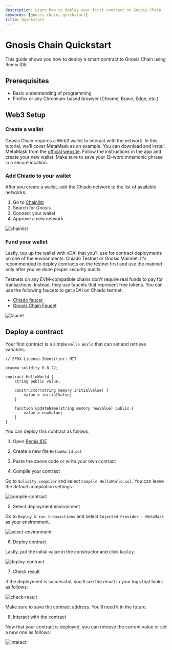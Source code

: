```yaml
--- 
description: Learn how to deploy your first contract on Gnosis Chain
keywords: [gnosis chain, quickstart]
title: Quickstart
---
```


# Gnosis Chain Quickstart

This guide shows you how to deploy a smart contract to Gnosis Chain using Remix IDE.

## Prerequisites

- Basic understanding of programming
- Firefox or any Chromium-based browser (Chrome, Brave, Edge, etc.)

## Web3 Setup

### Create a wallet

Gnosis Chain requires a Web3 wallet to interact with the network. In this tutorial, we'll cover MetaMask as an example. You can download and install MetaMask from the [official website](https://metamask.io/download/). Follow the instructions in the app and create your new wallet. Make sure to save your 12-word mnemonic phrase in a secure location.

### Add Chiado to your wallet

After you create a wallet, add the Chiado network to the list of available networks:

1. Go to [Chainlist](https://chainlist.org/?search=gnosis&testnets=true)
2. Search for Gnosis
3. Connect your wallet
4. Approve a new network

![chainlist](/img/developers/quickstart/chainlist.png)

### Fund your wallet

Lastly, top up the wallet with xDAI that you'll use for contract deployments on one of the environments: Chiado Testnet or Gnosis Mainnet. It's recommended to deploy contracts on the testnet first and use the mainnet only after you've done proper security audits.

Testnets on any EVM-compatible chains don't require real funds to pay for transactions. Instead, they use faucets that represent free tokens. You can use the following faucets to get xDAI on Chiado testnet:
- [Chiado faucet](https://faucet.chiadochain.net/)
- [Gnosis Chain Faucet](https://gnosisfaucet.com/)

![faucet](/img/developers/quickstart/faucet.png)

## Deploy a contract

Your first contract is a simple `Hello World` that can set and retrieve variables.

```solidity
// SPDX-License-Identifier: MIT

pragma solidity 0.8.22;

contract HelloWorld {
    string public value;

    constructor(string memory initialValue) {
        value = initialValue;
    }

    function updateName(string memory newValue) public {
        value = newValue;
    }
}
```

You can deploy this contract as follows:

1. Open [Remix IDE](https://remix.ethereum.org/)

2. Create a new file `HelloWorld.sol`

3. Paste the above code or write your own contract

4. Compile your contract

Go to `Solidity compiler` and select `Compile HelloWorld.sol`. You can leave the default compilation settings.

![compile-contract](/img/developers/quickstart/compile.png)

5. Select deployment environment

Go to `Deploy & run transactions` and select `Injected Provider - MetaMask` as your environment.

![select-environment](/img/developers/quickstart/environment.png)

6. Deploy contract

Lastly, put the initial value in the constructor and click `Deploy`.

![deploy-contract](/img/developers/quickstart/deploy.png)

7. Check result

If the deployment is successful, you'll see the result in your logs that looks as follows:

![check-result](/img/developers/quickstart/result.png)

Make sure to save the contract address. You'll need it in the future.

8. Interact with the contract

Now that your contract is deployed, you can retrieve the current value or set a new one as follows:


![interact](/img/developers/quickstart/interact.png)
